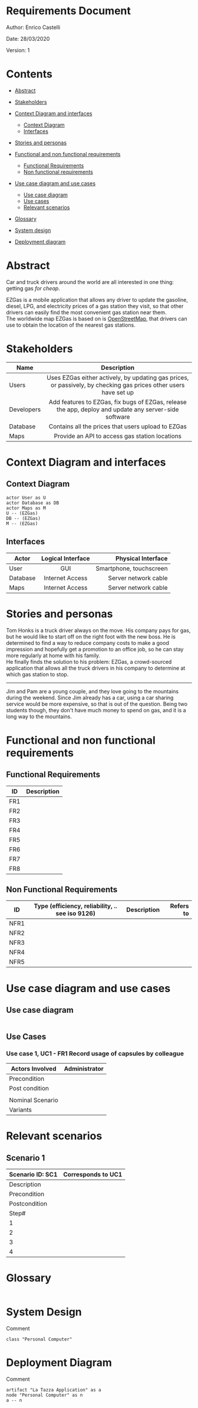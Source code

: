 # Requirements Document

Author: Enrico Castelli

Date: 28/03/2020

Version: 1

# Contents
- [Abstract](#abstract)
- [Stakeholders](#stakeholders)
- [Context Diagram and interfaces](#context-diagram-and-interfaces)
	+ [Context Diagram](#context-diagram)
	+ [Interfaces](#interfaces)

- [Stories and personas](#stories-and-personas)
- [Functional and non functional requirements](#functional-and-non-functional-requirements)
	+ [Functional Requirements](#functional-requirements)
	+ [Non functional requirements](#non-functional-requirements)
- [Use case diagram and use cases](#use-case-diagram-and-use-cases)
	+ [Use case diagram](#use-case-diagram)
	+ [Use cases](#use-cases)
	+ [Relevant scenarios](#relevant-scenarios)
- [Glossary](#glossary)
- [System design](#system-design)
- [Deployment diagram](#deployment-diagram)

# Abstract
Car and truck drivers around the world are all interested in one thing: getting gas *for cheap*.   

EZGas is a mobile application that allows any driver to update the gasoline, diesel, LPG, and electricity prices of a gas station they visit, so that other drivers can easily find the most convenient gas station near them.  
The worldwide map EZGas is based on is [OpenStreetMap](https://www.openstreetmap.org/), that drivers can use to obtain the location of the nearest gas stations. 


# Stakeholders

| Name  | Description | 
| ----------------- |:-----------:|
| Users | Uses EZGas either actively, by updating gas prices, or passively, by checking gas prices other users have set up | 
| Developers | Add features to EZGas, fix bugs of EZGas, release the app, deploy and update any server-side software |
| Database | Contains all the prices that users upload to EZGas | 
| Maps | Provide an API to access gas station locations |

# Context Diagram and interfaces

## Context Diagram

```plantuml
actor User as U
actor Database as DB
actor Maps as M
U -- (EZGas)
DB -- (EZGas)
M -- (EZGas)
```

## Interfaces
| Actor | Logical Interface | Physical Interface  |
| ------------- |:-------------:| -----:|
| User | GUI | Smartphone, touchscreen |
| Database | Internet Access | Server network cable |
| Maps | Internet Access | Server network cable |


# Stories and personas
Tom Honks is a truck driver always on the move. His company pays for gas, but he would like to start off on the right foot with the new boss. He is determined to find a way to reduce company costs to make a good impression and hopefully get a promotion to an office job, so he can stay more regularly at home with his family.  
He finally finds the solution to his problem: EZGas, a crowd-sourced application that allows all the truck drivers in his company to determine at which gas station to stop.  

---------

Jim and Pam are a young couple, and they love going to the mountains during the weekend. Since Jim already has a car, using a car sharing service would be more expensive, so that is out of the question. Being two students though, they don't have much money to spend on gas, and it is a long way to the mountains.

# Functional and non functional requirements

## Functional Requirements

| ID        | Description  |
| ------------- |:-------------:| 
|  FR1     |  |  
|  FR2     |  |
|  FR3     |  |
|  FR4     |  |
|  FR5     |  |
|  FR6     |  |
|  FR7     |  |
|  FR8     |  |

## Non Functional Requirements

| ID        | Type (efficiency, reliability, .. see iso 9126)           | Description  | Refers to |
| ------------- |:-------------:| :-----:| -----:|
|  NFR1     | |   |  |
|  NFR2     | |   |  |
|  NFR3     | |   |  |
|  NFR4     | |  |  |
|  NFR5     | |  ||


# Use case diagram and use cases

## Use case diagram

```plantuml
```
## Use Cases

### Use case 1, UC1 - FR1  Record usage of capsules by colleague

| Actors Involved        | Administrator |
| ------------- |:-------------:| 
|  Precondition     |  |  
|  Post condition     |  |
| |  |
|  Nominal Scenario     | |
|  Variants     |  |


# Relevant scenarios

## Scenario 1

| Scenario ID: SC1        | Corresponds to UC1  |
| ------------- |:-------------| 
| Description | |
| Precondition |  |
| Postcondition |   |
| Step#        |     |
|  1     |  |  
|  2     |   |
|  3     |  |
| 4 | |


# Glossary

```plantuml

```

# System Design
Comment

```plantuml
class "Personal Computer"
```

# Deployment Diagram
Comment

```plantuml
artifact "La Tazza Application" as a
node "Personal Computer" as n
a -- n
```
